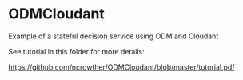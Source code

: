 # ODMCloudant
Example of a stateful decision service using ODM and Cloudant

See tutorial in this folder for more details:

https://github.com/ncrowther/ODMCloudant/blob/master/tutorial.pdf



